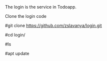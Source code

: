 The login is the service in Todoapp.

Clone the login code

#git clone https://github.com/zslavanya/login.git

#cd login/

#ls

#apt update
